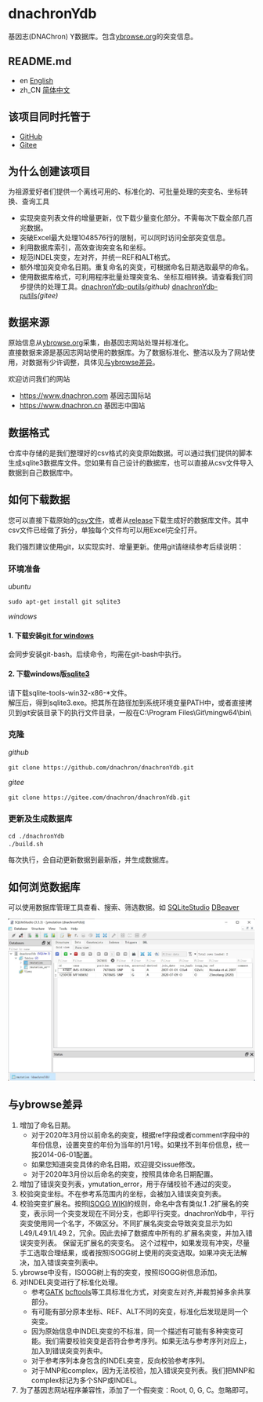 # dnachronYdb
基因志(DNAChron) Y数据库。包含[ybrowse.org](https://ybrowse.org/)的突变信息。

## README.md
- en [English](README.md)
- zh_CN [简体中文](README.zh_CN.md)

## 该项目同时托管于
- [GitHub](https://github.com/dnachron/dnachronYdb)
- [Gitee](https://gitee.com/dnachron/dnachronYdb)

## 为什么创建该项目
为祖源爱好者们提供一个离线可用的、标准化的、可批量处理的突变名、坐标转换、查询工具
- 实现突变列表文件的增量更新，仅下载少量变化部分。不需每次下载全部几百兆数据。
- 突破Excel最大处理1048576行的限制，可以同时访问全部突变信息。
- 利用数据库索引，高效查询突变名和坐标。
- 规范INDEL突变，左对齐，并统一REF和ALT格式。
- 额外增加突变命名日期。重复命名的突变，可根据命名日期选取最早的命名。
- 使用数据库格式，可利用程序批量处理突变名、坐标互相转换。请查看我们同步提供的处理工具。[dnachronYdb-putils](https://github.com/dnachron/dnachronYdb-putils)*(github)*  [dnachronYdb-putils](https://gitee.com/dnachron/dnachronYdb-putils)*(gitee)*

## 数据来源
原始信息从[ybrowse.org](https://ybrowse.org/)采集，由基因志网站处理并标准化。  
直接数据来源是基因志网站使用的数据库。为了数据标准化、整洁以及为了网站使用，对数据有少许调整，具体见[与ybrowse差异](#与ybrowse差异)。

欢迎访问我们的网站
- <https://www.dnachron.com> 基因志国际站
- <https://www.dnachron.cn> 基因志中国站

## 数据格式
仓库中存储的是我们整理好的csv格式的突变原始数据。可以通过我们提供的脚本生成sqlite3数据库文件。您如果有自己设计的数据库，也可以直接从csv文件导入数据到自己数据库中。

## 如何下载数据
您可以直接下载原始的[csv文件](/ymutation/)，或者从[release](../../releases/)下载生成好的数据库文件。其中csv文件已经做了拆分，单独每个文件均可以用Excel完全打开。

我们强烈建议使用git，以实现实时、增量更新。使用git请继续参考后续说明：
### 环境准备
*ubuntu*
```
sudo apt-get install git sqlite3
```
*windows*
#### 1. 下载安装[git for windows](https://github.com/git-for-windows/git/releases)
会同步安装git-bash。后续命令，均需在git-bash中执行。
#### 2. 下载windows版[sqlite3](https://www.sqlite.org/download.html)
请下载sqlite-tools-win32-x86-*文件。  
解压后，得到sqlite3.exe。把其所在路径加到系统环境变量PATH中，或者直接拷贝到git安装目录下的执行文件目录，一般在C:\Program Files\Git\mingw64\bin\
### 克隆
*github*
```
git clone https://github.com/dnachron/dnachronYdb.git
```
*gitee*
```
git clone https://gitee.com/dnachron/dnachronYdb.git
```
### 更新及生成数据库
```
cd ./dnachronYdb
./build.sh
```
每次执行，会自动更新数据到最新版，并生成数据库。

## 如何浏览数据库
可以使用数据库管理工具查看、搜索、筛选数据。如 [SQLiteStudio](https://sqlitestudio.pl/) [DBeaver](https://dbeaver.io/)

![SQLiteStudio Filter](resources/SQLiteStudio.jpg?raw=true)

## 与ybrowse差异
1. 增加了命名日期。  
    - 对于2020年3月份以前命名的突变，根据ref字段或者comment字段中的年份信息，设置突变的年份为当年的1月1号。如果找不到年份信息，统一按2014-06-01配置。  
    - 如果您知道突变具体的命名日期，欢迎提交issue修改。  
    - 对于2020年3月份以后命名的突变，按照具体命名日期配置。
2. 增加了错误突变列表，ymutation_error，用于存储校验不通过的突变。
3. 校验突变坐标。不在参考系范围内的坐标，会被加入错误突变列表。
4. 校验突变扩展名。按照[ISOGG WIKI](https://isogg.org/tree/SNPswithExtensions.html)的规则，命名中含有类似.1 .2扩展名的突变，表示同一个突变发现在不同分支，也即平行突变。dnachronYdb中，平行突变使用同一个名字，不做区分。不同扩展名突变会导致突变显示为如L49/L49.1/L49.2，冗余。因此去掉了数据库中所有的.扩展名突变，并加入错误突变列表。 保留无扩展名的突变名。 
这个过程中，如果发现有冲突，尽量手工选取合理结果，或者按照ISOGG树上使用的突变选取。如果冲突无法解决，加入错误突变列表中。
5. ybrowse中没有，ISOGG树上有的突变，按照ISOGG树信息添加。
6. 对INDEL突变进行了标准化处理。
    - 参考[GATK](https://gatk.broadinstitute.org/hc/en-us/articles/5358887757979-LeftAlignAndTrimVariants) [bcftools](http://samtools.github.io/bcftools/bcftools.html#norm)等工具标准化方式，对突变左对齐,并裁剪掉多余共享部分。
    - 有可能有部分原本坐标、REF、ALT不同的突变，标准化后发现是同一个突变。
    - 因为原始信息中INDEL突变的不标准，同一个描述有可能有多种突变可能。我们需要校验突变是否符合参考序列。如果无法与参考序列对应上，加入到错误突变列表中。
    - 对于参考序列本身包含的INDEL突变，反向校验参考序列。
    - 对于MNP和complex，因为无法校验，加入错误突变列表。我们把MNP和complex标记为多个SNP或INDEL。
7. 为了基因志网站程序兼容性，添加了一个假突变：Root, 0, G, C。忽略即可。
